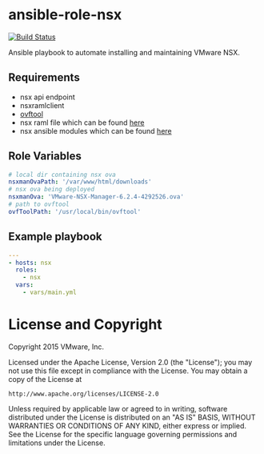 # ansible-role-nsx

[![Build Status](https://travis-ci.org/jdatx/ansible-role-nsx.svg?branch=master)](https://travis-ci.org/jdatx/ansible-role-nsx)

Ansible playbook to automate installing and maintaining VMware NSX.

## Requirements
* nsx api endpoint
* nsxramlclient
* [ovftool](https://my.vmware.com/web/vmware/details?downloadGroup=OVFTOOL400&productId=353)
* nsx raml file which can be found [here](https://github.com/vmware/nsxraml/blob/master/nsxvapi.raml)
* nsx ansible modules which can be found [here](https://github.com/vmware/nsxansible)


## Role Variables

```yaml
# local dir containing nsx ova
nsxmanOvaPath: '/var/www/html/downloads'
# nsx ova being deployed
nsxmanOva: 'VMware-NSX-Manager-6.2.4-4292526.ova'
# path to ovftool
ovfToolPath: '/usr/local/bin/ovftool'
```

## Example playbook

```yaml
---
- hosts: nsx
  roles:
    - nsx
  vars:
    - vars/main.yml
```

# License and Copyright

Copyright 2015 VMware, Inc.

Licensed under the Apache License, Version 2.0 (the "License");
you may not use this file except in compliance with the License.
You may obtain a copy of the License at

    http://www.apache.org/licenses/LICENSE-2.0

Unless required by applicable law or agreed to in writing, software
distributed under the License is distributed on an "AS IS" BASIS,
WITHOUT WARRANTIES OR CONDITIONS OF ANY KIND, either express or implied.
See the License for the specific language governing permissions and
limitations under the License.
